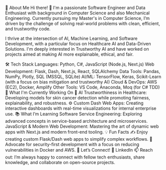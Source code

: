 🚀 About Me
Hi there! 👋 I'm a passionate Software Engineer and Data Enthusiast with background in Computer Science and also Mechanical Engineering. Currently pursuing my Master's in Computer Science, I’m driven by the challenge of solving real-world problems with clean, efficient, and trustworthy code.

I thrive at the intersection of AI, Machine Learning, and Software Development, with a particular focus on Healthcare AI and Data-Driven Solutions. I'm deeply interested in Trustworthy AI and have worked on projects aimed at making AI more explainable, ethical, and fair.

🛠️ Tech Stack
Languages: Python, C#, JavaScript (Node.js, Next.js)
Web Development: Flask, Dash, Next.js, React, SQLAlchemy
Data Tools: Pandas, NumPy, Plotly, SQL (MSSQL, SQLite)
AI/ML: TensorFlow, Keras, Scikit-Learn (with a focus on bias mitigation and trustworthy AI)
Cloud & DevOps: AWS (EC2), Docker, Amplify
Other Tools: VS Code, Anaconda, Moq (for C# TDD)
🌱 What I'm Currently Working On
🧪 AI Trustworthiness in Healthcare: Developing models for skin cancer detection while promoting fairness, explainability, and robustness.
⚙️ Custom Dash Web Apps: Creating interactive dashboards with real-time visualizations for internal enterprise use.
📚 What I’m Learning
Software Service Engineering: Exploring advanced concepts in service-based architecture and microservices.
JavaScript & Modern Web Development: Mastering the art of dynamic web apps with Next.js and modern front-end tooling.
💡 Fun Facts
✍️ Enjoy creating custom Flask/Dash web apps to simplify complex workflows.
🔐 Advocate for security-first development with a focus on reducing vulnerabilities in Docker and AWS.
🤝 Let’s Connect!
🔗 LinkedIn
📫 Reach out: I’m always happy to connect with fellow tech enthusiasts, share knowledge, and collaborate on open-source projects.

<!---
podev23/podev23 is a ✨ special ✨ repository because its `README.md` (this file) appears on your GitHub profile.
You can click the Preview link to take a look at your changes.
--->
